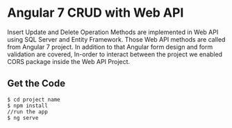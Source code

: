 # Angular 7 CRUD with Web API

Insert Update and Delete Operation Methods are implemented in Web API using SQL Server and Entity Framework. Those Web API methods are called from Angular 7 project. In addition to that Angular form design and form validation are covered, In-order to interact between the project we enabled CORS package inside the Web API Project.

## Get the Code

```
$ cd project name
$ npm install
//run the app
$ ng serve
```


